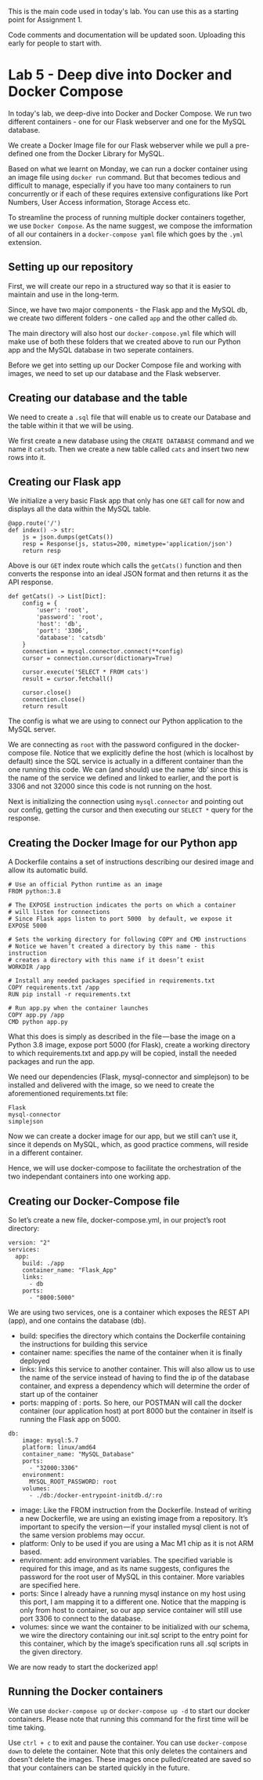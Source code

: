 This is the main code used in today's lab.
You can use this as a starting point for Assignment 1.

Code comments and documentation will be updated soon. Uploading this early for people to start with.

# Lab 5 - Deep dive into Docker and Docker Compose

In today's lab, we deep-dive into Docker and Docker Compose.
We run two different containers - one for our Flask webserver and one for the MySQL database.

We create a Docker Image file for our Flask webserver while we pull a pre-defined one from the Docker Library for MySQL. 

Based on what we learnt on Monday, we can run a docker container using an image file using `docker run` command. But that becomes tedious and difficult to manage, especially if you have too many containers to run concurrently or if each of these requires extensive configurations like Port Numbers, User Access information, Storage Access etc.

To streamline the process of running multiple docker containers together, we use `Docker Compose`. As the name suggest, we compose the imformation of all our containers in a `docker-compose yaml` file which goes by the `.yml` extension.

## Setting up our repository
First, we will create our repo in a structured way so that it is easier to maintain and use in the long-term.

Since, we have two major components - the Flask app and the MySQL db, we create two different folders - one called `app` and the other called `db`.

The main directory will also host our `docker-compose.yml` file which will make use of both these folders that we created above to run our Python app and the MySQL database in two seperate containers.

Before we get into setting up our Docker Compose file and working with images, we need to set up our database and the Flask webserver.

## Creating our database and the table
We need to create a `.sql` file that will enable us to create our Database and the table within it that we will be using.

We first create a new database using the `CREATE DATABASE` command and we name it `catsdb`. Then we create a new table called `cats` and insert two new rows into it. 

## Creating our Flask app
We initialize a very basic Flask app that only has one `GET` call for now and displays all the data within the MySQL table.

```
@app.route('/')
def index() -> str:
    js = json.dumps(getCats())
    resp = Response(js, status=200, mimetype='application/json')
    return resp
```
Above is our `GET` index route which calls the `getCats()` function and then converts the response into an ideal JSON format and then returns it as the API response.

```
def getCats() -> List[Dict]:
    config = {
        'user': 'root',
        'password': 'root',
        'host': 'db',
        'port': '3306',
        'database': 'catsdb'
    }
    connection = mysql.connector.connect(**config)
    cursor = connection.cursor(dictionary=True)

    cursor.execute('SELECT * FROM cats')
    result = cursor.fetchall()

    cursor.close()
    connection.close()
    return result
```
The config is what we are using to connect our Python application to the MySQL server.

We are connecting as `root` with the password configured in the docker-compose file. Notice that we explicitly define the host (which is localhost by default) since the SQL service is actually in a different container than the one running this code. We can (and should) use the name ‘db’ since this is the name of the service we defined and linked to earlier, and the port is 3306 and not 32000 since this code is not running on the host.

Next is initializing the connection using `mysql.connector` and pointing out our config, getting the cursor and then executing our `SELECT *` query for the response.

## Creating the Docker Image for our Python app
A Dockerfile contains a set of instructions describing our desired image and allow its automatic build.

```
# Use an official Python runtime as an image
FROM python:3.8

# The EXPOSE instruction indicates the ports on which a container 
# will listen for connections
# Since Flask apps listen to port 5000  by default, we expose it
EXPOSE 5000

# Sets the working directory for following COPY and CMD instructions
# Notice we haven’t created a directory by this name - this instruction 
# creates a directory with this name if it doesn’t exist
WORKDIR /app

# Install any needed packages specified in requirements.txt
COPY requirements.txt /app
RUN pip install -r requirements.txt

# Run app.py when the container launches
COPY app.py /app
CMD python app.py
```
What this does is simply as described in the file — base the image on a Python 3.8 image, expose port 5000 (for Flask), create a working directory to which requirements.txt and app.py will be copied, install the needed packages and run the app.

We need our dependencies (Flask, mysql-connector and simplejson) to be installed and delivered with the image, so we need to create the aforementioned requirements.txt file:

```
Flask
mysql-connector
simplejson
```

Now we can create a docker image for our app, but we still can’t use it, since it depends on MySQL, which, as good practice commens, will reside in a different container. 

Hence, we will use docker-compose to facilitate the orchestration of the two independant containers into one working app.

## Creating our Docker-Compose file
So let’s create a new file, docker-compose.yml, in our project’s root directory:
```
version: "2"
services:
  app:
    build: ./app
    container_name: "Flask_App"
    links:
      - db
    ports:
      - "8000:5000"
```
We are using two services, one is a container which exposes the REST API (app), and one contains the database (db).

<ul>
<li>build: specifies the directory which contains the Dockerfile containing the instructions for building this service
<li>container name: specifies the name of the container when it is finally deployed
<li>links: links this service to another container. This will also allow us to use the name of the service instead of having to find the ip of the database container, and express a dependency which will determine the order of start up of the container
<li>ports: mapping of <Host>:<Container> ports. So here, our POSTMAN will call the docker container (our application host) at port 8000 but the container in itself is running the Flask app on 5000.
</ul>

```
db:
    image: mysql:5.7
    platform: linux/amd64
    container_name: "MySQL_Database"
    ports:
      - "32000:3306"
    environment:
      MYSQL_ROOT_PASSWORD: root
    volumes:
      - ./db:/docker-entrypoint-initdb.d/:ro
```
<ul>
<li>image: Like the FROM instruction from the Dockerfile. Instead of writing a new Dockerfile, we are using an existing image from a repository. It’s important to specify the version — if your installed mysql client is not of the same version problems may occur.
<li>platform: Only to be used if you are using a Mac M1 chip as it is not ARM based.
<li>environment: add environment variables. The specified variable is required for this image, and as its name suggests, configures the password for the root user of MySQL in this container. More variables are specified here.
<li>ports: Since I already have a running mysql instance on my host using this port, I am mapping it to a different one. Notice that the mapping is only from host to container, so our app service container will still use port 3306 to connect to the database.
<li>volumes: since we want the container to be initialized with our schema, we wire the directory containing our init.sql script to the entry point for this container, which by the image’s specification runs all .sql scripts in the given directory.
</ul>

We are now ready to start the dockerized app!

## Running the Docker containers
We can use `docker-compose up` or `docker-compose up -d` to start our docker containers. Please note that running this command for the first time will be time taking.

Use `ctrl + c` to exit and pause the container. You can use `docker-compose down` to delete the container. Note that this only deletes the containers and doesn't delete the images. These images once pulled/created are saved so that your containers can be started quickly in the future.




